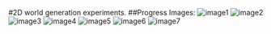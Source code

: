 #2D world generation experiments.
##Progress Images:
![image1](https://git.capnick.co.uk/capnick/TwoDWorld/tree/master/DevImages/perlin1.png "Interation 1")
![image2](https://git.capnick.co.uk/capnick/TwoDWorld/tree/master/DevImages/perlin2.png "Interation 2")
![image3](https://git.capnick.co.uk/capnick/TwoDWorld/tree/master/DevImages/perlin3.png "Interation 3")
![image4](https://git.capnick.co.uk/capnick/TwoDWorld/tree/master/DevImages/perlin4.png "Interation 4")
![image5](https://git.capnick.co.uk/capnick/TwoDWorld/tree/master/DevImages/perlin5.png "Interation 5")
![image6](https://git.capnick.co.uk/capnick/TwoDWorld/tree/master/DevImages/perlin6.png "Interation 6")
![image7](https://git.capnick.co.uk/capnick/TwoDWorld/tree/master/DevImages/perlin7.png "Interation 7")
